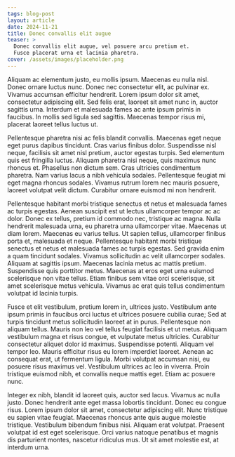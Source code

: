```yaml
---
tags: blog-post
layout: article
date: 2024-11-21
title: Donec convallis elit augue
teaser: >
  Donec convallis elit augue, vel posuere arcu pretium et.
  Fusce placerat urna et lacinia pharetra.
cover: /assets/images/placeholder.png
---
```


Aliquam ac elementum justo, eu mollis ipsum. Maecenas eu nulla nisl. Donec
ornare luctus nunc. Donec nec consectetur elit, ac pulvinar ex. Vivamus
accumsan efficitur hendrerit. Lorem ipsum dolor sit amet, consectetur
adipiscing elit. Sed felis erat, laoreet sit amet nunc in, auctor sagittis
urna. Interdum et malesuada fames ac ante ipsum primis in faucibus. In mollis
sed ligula sed sagittis. Maecenas tempor risus mi, placerat laoreet tellus
luctus ut.

Pellentesque pharetra nisi ac felis blandit convallis. Maecenas eget neque eget
purus dapibus tincidunt. Cras varius finibus dolor. Suspendisse nisl neque,
facilisis sit amet nisl pretium, auctor egestas turpis. Sed elementum quis est
fringilla luctus. Aliquam pharetra nisi neque, quis maximus nunc rhoncus et.
Phasellus non dictum sem. Cras ultricies condimentum pharetra. Nam varius lacus
a nibh vehicula sodales. Pellentesque feugiat mi eget magna rhoncus sodales.
Vivamus rutrum lorem nec mauris posuere, laoreet volutpat velit dictum.
Curabitur ornare euismod mi non hendrerit.

Pellentesque habitant morbi tristique senectus et netus et malesuada fames ac
turpis egestas. Aenean suscipit est ut lectus ullamcorper tempor ac ac dolor.
Donec ex tellus, pretium id commodo nec, tristique ac magna. Nulla hendrerit
malesuada urna, eu pharetra urna ullamcorper vitae. Maecenas ut diam lorem.
Maecenas eu varius tellus. Ut sapien tellus, ullamcorper finibus porta et,
malesuada et neque. Pellentesque habitant morbi tristique senectus et netus et
malesuada fames ac turpis egestas. Sed gravida enim a quam tincidunt sodales.
Vivamus sollicitudin ac velit ullamcorper sodales. Aliquam at sagittis ipsum.
Maecenas lacinia metus ac mattis pretium. Suspendisse quis porttitor metus.
Maecenas at eros eget urna euismod scelerisque non vitae tellus. Etiam finibus
sem vitae orci scelerisque, sit amet scelerisque metus vehicula. Vivamus ac
erat quis tellus condimentum volutpat id lacinia turpis.

Fusce et elit vestibulum, pretium lorem in, ultrices justo. Vestibulum ante
ipsum primis in faucibus orci luctus et ultrices posuere cubilia curae; Sed at
turpis tincidunt metus sollicitudin laoreet at in purus. Pellentesque non
aliquam tellus. Mauris non leo vel tellus feugiat facilisis et ut metus.
Aliquam vestibulum magna et risus congue, et vulputate metus ultricies.
Curabitur consectetur aliquet dolor id maximus. Suspendisse potenti. Aliquam
vel tempor leo. Mauris efficitur risus eu lorem imperdiet laoreet. Aenean ac
consequat erat, ut fermentum ligula. Morbi volutpat accumsan nisi, eu posuere
risus maximus vel. Vestibulum ultrices ac leo in viverra. Proin tristique
euismod nibh, et convallis neque mattis eget. Etiam ac posuere nunc.

Integer ex nibh, blandit id laoreet quis, auctor sed lacus. Vivamus ac nulla
justo. Donec hendrerit ante eget massa lobortis tincidunt. Donec eu congue
risus. Lorem ipsum dolor sit amet, consectetur adipiscing elit. Nunc tristique
eu sapien vitae feugiat. Maecenas rhoncus ante quis augue molestie tristique.
Vestibulum bibendum finibus nisi. Aliquam erat volutpat. Praesent volutpat id
est eget scelerisque. Orci varius natoque penatibus et magnis dis parturient
montes, nascetur ridiculus mus. Ut sit amet molestie est, at interdum urna.
